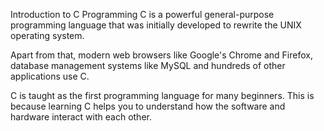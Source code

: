 Introduction to C Programming
C is a powerful general-purpose programming language that was initially developed to rewrite the UNIX operating system.

Apart from that, modern web browsers like Google's Chrome and Firefox, database management systems like MySQL and hundreds of other applications use C.

C is taught as the first programming language for many beginners. This is because learning C helps you to understand how the software and hardware interact with each other.
